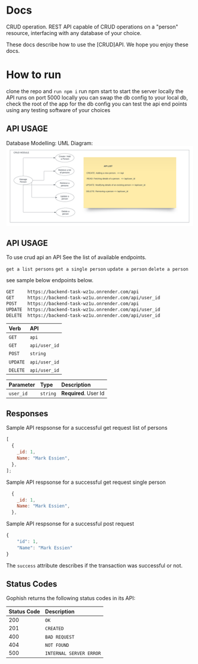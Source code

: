 # Docs

CRUD operation.
REST API capable of CRUD operations on a "person" resource, interfacing with any database of your choice.

These docs describe how to use the [CRUD]API. We hope you enjoy these docs.

# How to run

clone the repo and `run npm i`
run npm start to start the server locally
the API runs on port 5000 locally
you can swap the db config to your local db, check the root of the app for the db config
you can test the api end points using any testing software of your choices

## API USAGE

Database Modelling:
UML Diagram: ![](docs/images/diagram.png)

## API USAGE

To use crud api an API See the list of available endpoints.

`get a list persons`
`get a single person`
`update a person`
`delete a person`

see sample below endpoints below.

```http
GET     https://backend-task-wz1u.onrender.com/api
GET     https://backend-task-wz1u.onrender.com/api/user_id
POST    https://backend-task-wz1u.onrender.com/api
UPDATE  https://backend-task-wz1u.onrender.com/api/user_id
DELETE  https://backend-task-wz1u.onrender.com/api/user_id
```

| Verb     | API           |
| :------- | :------------ |
| `GET`    | `api`         |
| `GET`    | `api/user_id` |
| `POST`   | `string`      |
| `UPDATE` | `api/user_id` |
| `DELETE` | `api/user_id` |

| Parameter | Type     | Description           |
| :-------- | :------- | :-------------------- |
| `user_id` | `string` | **Required**. User Id |

## Responses

Sample API respsonse for a successful get request list of persons

```javascript
[
  {
    _id: 1,
    Name: "Mark Essien",
  },
];
```

Sample API respsonse for a successful get request single person

```javascript
  {
    _id: 1,
    Name: "Mark Essien",
  },
```

Sample API respsonse for a successful post request

```javascript
{
    "id": 1,
    "Name": "Mark Essien"
}
```

The `success` attribute describes if the transaction was successful or not.

## Status Codes

Gophish returns the following status codes in its API:

| Status Code | Description             |
| :---------- | :---------------------- |
| 200         | `OK`                    |
| 201         | `CREATED`               |
| 400         | `BAD REQUEST`           |
| 404         | `NOT FOUND`             |
| 500         | `INTERNAL SERVER ERROR` |
